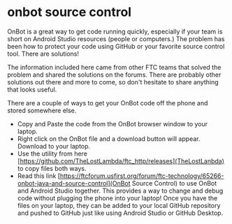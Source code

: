 # onbot source control
OnBot is a great way to get code running quickly, especially if your team is short on Android Studio resources (people or computers.) The problem has been how to protect your code using GitHub or your favorite source control tool. There are solutions!

The information included here came from other FTC teams that solved the problem and shared the solutions on the forums. There are probably other solutions out there and more to come, so don't hesitate to share anything that looks useful.

There are a couple of ways to get your OnBot code off the phone and stored somewhere else.
- Copy and Paste the code from the OnBot browser window to your laptop.
- Right click on the OnBot file and a download button will appear. Download to your laptop.
- Use the utility from here [https://github.com/TheLostLambda/ftc_http/releases](TheLostLanbda) to copy files both ways.
- Read this link [https://ftcforum.usfirst.org/forum/ftc-technology/65266-onbot-java-and-source-control](OnBot Source Control) to use OnBot and Android Studio together. This provides a way to change and debug code without plugging the phone into your laptop!
Once you have the files on your laptop, they can be added to your local GitHub repository and pushed to GitHub just like using Android Studio or GitHub Desktop.